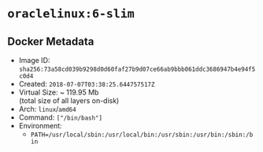# `oraclelinux:6-slim`

## Docker Metadata

- Image ID: `sha256:73a58cd039b9298d0d60faf27b9d07ce66ab9bbb061ddc3686947b4e94f5c0d4`
- Created: `2018-07-07T03:38:25.644757517Z`
- Virtual Size: ~ 119.95 Mb  
  (total size of all layers on-disk)
- Arch: `linux`/`amd64`
- Command: `["/bin/bash"]`
- Environment:
  - `PATH=/usr/local/sbin:/usr/local/bin:/usr/sbin:/usr/bin:/sbin:/bin`
